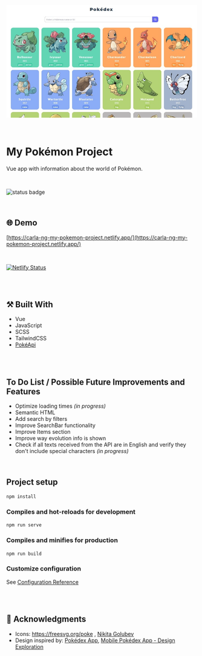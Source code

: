 <p align="center">
  <img src="https://github.com/carla-ng/my-pokemon-project/blob/master/src/assets/readme_image_1.jpg?raw=true" alt="Pokemon Project preview">
</p>

<br>

# My Pokémon Project
Vue app with information about the world of Pokémon.

<br>

![status badge](https://img.shields.io/badge/status-in%20progress-yellow)

<br>

## :globe_with_meridians: Demo
[https://carla-ng-my-pokemon-project.netlify.app/](https://carla-ng-my-pokemon-project.netlify.app/)

<br>

[![Netlify Status](https://api.netlify.com/api/v1/badges/eb71acb3-f553-490f-9280-e1471ee803fd/deploy-status)](https://app.netlify.com/sites/carla-ng-my-pokemon-project/deploys)

<br><br>

## :hammer_and_pick: Built With
* Vue
* JavaScript
* SCSS
* TailwindCSS
* [PokéApi](https://pokeapi.co/)

<br><br>

## To Do List / Possible Future Improvements and Features
* Optimize loading times _(in progress)_
* Semantic HTML
* Add search by filters
* Improve SearchBar functionality 
* Improve Items section
* Improve way evolution info is shown
* Check if all texts received from the API are in English and verify they don't include special characters _(in progress)_

<br>

## Project setup
```
npm install
```

### Compiles and hot-reloads for development
```
npm run serve
```

### Compiles and minifies for production
```
npm run build
```

### Customize configuration
See [Configuration Reference](https://cli.vuejs.org/config/)

<br><br>

## :clap: Acknowledgments
* Icons: https://freesvg.org/poke , [Nikita Golubev](https://www.flaticon.com/free-icons/pokemon)
* Design inspired by: [Pokédex App](https://dribbble.com/shots/6540871-Pokedex-App/attachments/6540871-Pokedex-App?mode=media), [Mobile Pokédex App - Design Exploration](https://dribbble.com/shots/16833947-Mobile-Pokedex-App-Design-Exploration?utm_source=Clipboard_Shot&utm_campaign=sulistryono&utm_content=Mobile%20Pokedex%20App%20-%20Design%20Exploration&utm_medium=Social_Share&utm_source=Clipboard_Shot&utm_campaign=sulistryono&utm_content=Mobile%20Pokedex%20App%20-%20Design%20Exploration&utm_medium=Social_Share)
